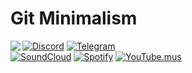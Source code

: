 # Git Minimalism
<img align="left" src="https://orhun.dev/img/crow.png">
 
[![Discord](https://img.shields.io/badge/-@MrF-313131?style=for-the-badge&labelColor=313131&logo=Discord&logoColor=white&color=313131)](https://discord.com/channels/752183732714078250/)
[![Telegram](https://img.shields.io/badge/-@MrFreemanser-313131?style=for-the-badge&labelColor=313131&logo=Minutemailer&logoColor=white&color=313131)](https://t.me/MrFreemanser)</br>
[![SoundCloud](https://img.shields.io/badge/-Mr%E2%80%8BFreeman-313131?style=for-the-badge&labelColor=313131&logo=SoundCloud&logoColor=white&color=313131)](https://soundcloud.com/user-626685556)
[![Spotify](https://img.shields.io/badge/-MrF-313131?style=for-the-badge&labelColor=313131&logo=Spotify&logoColor=white&color=313131)](https://open.spotify.com/user/j8ipd1lgfj7ibzg0vvgixxe4l)
[![YouTube.mus](https://img.shields.io/badge/-MrF-313131?style=for-the-badge&labelColor=313131&logo=YouTube%20Music&logoColor=white&color=313131)](https://music.youtube.com/channel/UCX3LyPle3LywX6hY7B2AfFQ)
